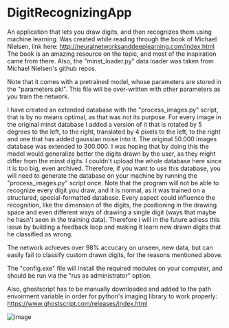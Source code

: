 # DigitRecognizingApp
An application that lets you draw digits, and then recognizes them using machine learning. 
Was created while reading through the book of Michael Nielsen, link here:
http://neuralnetworksanddeeplearning.com/index.html
The book is an amazing resource on the topic, and most of the inspiration came from there. Also, the "minst_loader.py" data loader was taken from Michael Nielsen's github repos.

Note that it comes with a pretrained model, whose parameters are stored in the "parameters.pkl". This file will be over-written with other parameters as you train the network.

I have created an extended database with the "process_images.py" script, that is by no means optimal, as that was not its purpose. For every image in the original minst database I added a version of it that is rotated by 5 degrees to the left, to the right, translated by 4 pixels to the left, to the right and one that has added gaussian noise into it. The original 50.000 images database was extended to 300.000. I was hoping that by doing this the model would generalize better the digits drawn by the user, as they might differ from the minst digits. I couldn't upload the whole database here since it is too big, even archived. Therefore, if you want to use this database, you will need to generate the database on your machine by running the "process_images.py" script once.
Note that the program will not be able to recognize every digit you draw, and it is normal, as it was trained on a structured, special-formatted database. Every aspect could influence the recognition, like
the dimension of the digits, the positioning in the drawing space and even different ways of drawing a single digit (ways that maybe he hasn't seen in the training data). Therefore i will in the future adress this
issue by building a feedback loop and making it learn new drawn digits that he classified as wrong.

The network achieves over 98% accucary on unseen, new data, but can easily fail to classify custom drawn digits, for the reasons mentioned above.

The "config.exe" file will install the required modules on your computer, and should be run via the "rus as administrator" option.

Also, ghostscript has to be manually downloaded and added to the path envoirment variable in order for python's imaging library to work properly:
https://www.ghostscript.com/releases/index.html

![image](https://github.com/FlaviusMiron/DigitRecognizingApp/assets/100422650/19e6d8f6-afaa-4c15-b287-56a7590de022)

